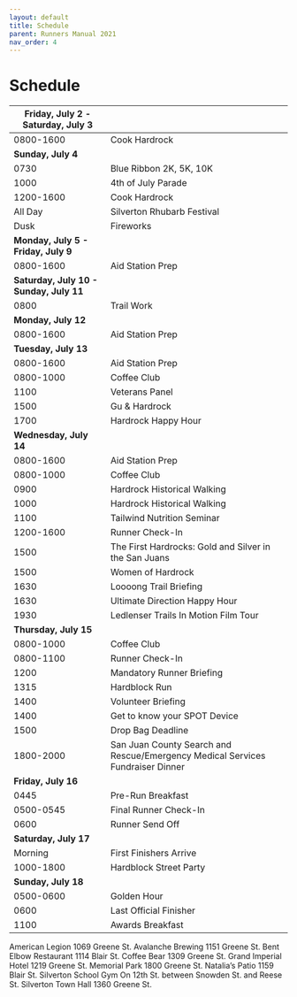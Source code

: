 ```yaml
---
layout: default
title: Schedule
parent: Runners Manual 2021
nav_order: 4
---
```


# Schedule

| **Friday, July 2 - Saturday, July 3**   |                                                                                |
| ----------------------------------- | ------------------------------------------------------------------------------ |
| 0800-1600                           | Cook Hardrock                                                                  | American Legion | Brisket, Pies, Soup and so much more!  Join in the creation of the aid station goodies, under the direction of Head Chef Johanna Bishop, R.D.N. |
| **Sunday, July 4**                      |                                                                                |  |
| 0730                                | Blue Ribbon 2K, 5K, 10K                                                        | Memorial Park | [Get the 4th off to a fast start!  Benefits  Silverton Youth Center  Registration- $25  https://www.silvertonalpinerunning.com/events/blue-ribbon-run/](https://www.aravaiparunning.com/) |
| 1000                                | 4th of July Parade                                                             | San Juan County Courthouse | Always a favorite of Hardrockers. Join the Hardrock Hundred Precision Drill team. Meet on. Wear something red, white or blue. If you don’t want top march come out anyway; it’s small town parading at its best! |
| 1200-1600                           | Cook Hardrock                                                                  | American Legion | Brisket, Pies, Soup and so much more!  Join in the creation of the aid station goodies, under the direction of Head Chef Johanna Bishop, R.D.N. |
| All Day                             | Silverton Rhubarb Festival                                                     | Memorial Park | All day eats! Yummm! |
| Dusk                                | Fireworks                                                                      | Silverton | One of the most impressive fireworks shows in the area! |
| **Monday, July 5 - Friday, July 9**     |                                                                                |
| 0800-1600                           | Aid Station Prep                                                               | American Legion | All the activities that go into making our tremendous aid stations!  Unpack, test, sort & make sure everyone’s got the gear & food they need.  Activities vary daily - see Aid Station Director Brad Bishop.  Lunch included. :) |
| **Saturday, July 10 - Sunday, July 11** |
| 0800                                | Trail Work                                                                     | [8 hours of support to the local trails, earning our dirt and giving back to the trails we love.  Fill out the Hardrock Volunteer Form to get on the mailing list.  Meeting is at the Silverton Gym more often than not, but you’ll want to be in the know to be sure.  Gloves, long pants & closed-toed shoes required.](http://bit.ly/HRHVolunteer) |
| **Monday, July 12**                     |                                                                                |  |
| 0800-1600                           | Aid Station Prep                                                               | American Legion | All the activities that go into making our tremendous aid stations!  Unpack, test, sort & make sure everyone’s got the gear & food they need.  Activities vary daily - see Aid Station Director Brad Bishop.  Lunch included. :) |
| **Tuesday, July 13**                    |                                                                                |  |
| 0800-1600                           | Aid Station Prep                                                               | American Legion | All the activities that go into making our tremendous aid stations!  Unpack, test, sort & make sure everyone’s got the gear & food they need.  Activities vary daily - see Aid Station Director Brad Bishop.  Lunch included. :) |
| 0800-1000                           | Coffee Club                                                                    | Coffee Bear | Join the Hardrock community ads we say good morning in a social way. Share stories, renew friendships and have a cup of Joe as we get ready for the day! |
| 1100                                | Veterans Panel                                                                 | Natalia's | Join Hardrock veterans for an informal question and answer session about what it takes to finish Hardrock and become a Hardrocker! |
| 1500                                | Gu & Hardrock                                                                  | Bent Elbow | Join Gu representatives as they talk about the historical connection between Gu and Hardrock and some of the new developments in Gu products. |
| 1700                                | Hardrock Happy Hour                                                            | Avalanche Brewing | It’s 5:00 somewhere!!  Join your friends and fellow Hardrockers for a purely social event |
| **Wednesday, July 14**                 |                                                                                |  |
| 0800-1600                           | Aid Station Prep                                                               | American Legion | All the activities that go into making our tremendous aid stations!  Unpack, test, sort & make sure everyone’s got the gear & food they need.  Activities vary daily - see Aid Station Director Brad Bishop.  Lunch included. :) |
| 0800-1000                           | Coffee Club                                                                    | Coffee Bear | Join the Hardrock community ads we say good morning in a social way. Share stories, renew friendships and have a cup of Joe as we get ready for the day! |
| 0900                                | Hardrock Historical Walking                                                    | Silverton Gym | A walking tour of the places in Silverton that made Hardrock what it is. We’ll also throw in a little bit of the history of Silverton while we’re at it. |
| 1000                                | Hardrock Historical Walking                                                    | Silverton Gym | A walking tour of the places in Silverton that made Hardrock what it is. We’ll also throw in a little bit of the history of Silverton while we’re at it. |
| 1100                                | Tailwind Nutrition Seminar                                                     | Silverton Town Hall |  Join Dr. Art Zemach as he discusses the different aspects of recovery, and its importance for endurance athletes (We guess Hardrockers qualify!) |
| 1200-1600                           | Runner Check-In                                                                | Silverton Gym | Sure you want to run?? This is the first step. Pick up all your info and SPOT Tracker, reconnect with friends old and new and buy some Hardrock SWAG |
| 1500                                | The First Hardrocks: Gold and Silver in the San Juans                          | Silverton Town Hall | Join author and mineralogist, Terry Wallace, as he looks at Hardrock from a geophysical and historical point of view. |
| 1500                                | Women of Hardrock                                                              | Bent Elbow | Racers, pacers, crew and spectators! Join this year's Women of Hardrock Open Discussion. We will tackle current events, popular topics, and anything that you want to address. The purpose of this discussion is to develop solutions, break down barriers, and to grow an encouraging environment. |
| 1630                                | Loooong Trail Briefing                                                         | Silverton Gym | An in depth description and question/answer session about the Hardrock course. Bring your questions!! |
| 1630                                | Ultimate Direction Happy Hour                                                  | TBD | Join the Hardrock family and friends for this purely social event organized and sponsored by Ultimate Direction. |
| 1930                                | Ledlenser Trails In Motion Film Tour                                           | Silverton Gym | Sit back, relax and enjoy this year's Trails In Motion lineup of new films!! Free but donations are appreciated. All donations will go to the Joel Zucker Scholarship fund. |
| **Thursday, July 15**                   |                                                                                |  |
| 0800-1000                           | Coffee Club                                                                    | Coffee Bear | Join the Hardrock community ads we say good morning in a social way. Share stories, renew friendships and have a cup of Joe as we get ready for the day! |
| 0800-1100                           | Runner Check-In                                                                | Silverton Gym | Sure you want to run?? This is the first step. Pick up all your info and SPOT Tracker, reconnect with friends old and new and buy some Hardrock SWAG. ALL RUNNERS MUST BE CHECKED IN BY 11:00. Any spots not claimed will be given to wait listed runners based on their position on their respective waitlists. |
| 1200                                | Mandatory Runner Briefing                                                      | Memorial Park | We try to keep this to an hour as we come together to get all the last minute details, meet some special guests and get ready to run!! |
| 1315                                | Hardblock Run                                                                  | Silverton Gym | Always a crowd favorite! Get out your cameras! A short run around the block and into the official Hardrock finishers chute led by the highest placed male and female finishers from the 2018 Hardrock!!!! |
| 1400                                | Volunteer Briefing                                                             | Memorial Park | A gathering of all the people who make things go smoothly during Hardrock. (Lunch provided) |
| 1400                                | Get to know your SPOT Device                                                   | If you have questions about how your runner tracking device works, here is where you can get answers. We’ll have reps from MAProgress there to answer your questions and make sure you feel comfortable with operating your runner tracker. |
| 1500                                | Drop Bag Deadline                                                              | American Legion | Make sure you’ve got everything packed because it’s headed out at 15:15!! |
| 1800-2000                           | San Juan County Search and Rescue/Emergency Medical Services Fundraiser Dinner | Grand Imperial | We hope you won’t need them but we’re glad Search and Rescue and EMS are  here to help us. Here is a way you can support the work they are doing. Price $15/person and you can buy tickets at the door. |
| **Friday, July 16**                     |                                                                                |  |
| 0445                                | Pre-Run Breakfast                                                              | Natalia's, Bent Elbow, Coffee Bear | Up and at ’em early. Join us at Natalia’s, Bent Elbow and Coffee Bear for a quick bite to eat before you go. If you don’t want to wake up that early then they’ll be open after your crews come back from the river crossing |
| 0500-0545                           | Final Runner Check-In                                                          | Silverton Gym | This is so exciting!! ALL RUNNERS MUST BE CHECKED IN BY 5:45 a.m. OR LOSE THEIR SPOT! DON’T LAUGH…IT’S HAPPENED! |
| 0600                                | Runner Send Off                                                                | Silverton Gym | You’re off!!!!  Have fun, be safe and we’ll see you at the rock when you return!! Parking is restricted at Cunningham Gulch aid station so have your crew catch a free shuttle at the Old Hundred Mine to Cunningham Gulch aid station. |
| **Saturday, July 17**                   |                                                                                |  |
| Morning                             | First Finishers Arrive                                                         | Silverton Gym | Follow the runner’s progress on MAProgress, our website and on Hardrock social media and be there to welcome the first runners back to Silverton for their rendezvous with the rock! |
| 1000-1800                           | Hardblock Street Party                                                         | Silverton Gym | There'll be music, vendor booths, a beer garden and activities for the kids right next to the finish line so plan on making a day of it! Oh yeah, don’t forget to stop having fun to cheer on the finishers as they arrive at the rock! |
| **Sunday, July 18**                     |                                                                                |  |
| 0500-0600                           | Golden Hour                                                                    | Silverton Gym | Cheer in those who've spent the most time enjoying the course! |
| 0600                                | Last Official Finisher                                                         | Silverton Gym |
| 1100                                | Awards Breakfast                                                               | Memorial Park | Come celebrate and share stories with your fellow runners and volunteers! It’s a perfect end to Hardrock 2021! |

American Legion  1069 Greene St.
Avalanche Brewing  1151 Greene St. 
Bent Elbow Restaurant   1114 Blair St.
Coffee Bear  1309 Greene St.
Grand Imperial Hotel  1219 Greene St.
Memorial Park  1800 Greene St.
Natalia’s Patio  1159 Blair St.
Silverton School Gym  On 12th St. between Snowden St. and Reese St.
Silverton Town Hall  1360 Greene St.
